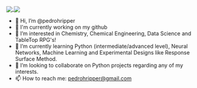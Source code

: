 <!---<div align="center">
  <a href="https://github.com/pedrohripper">
  <img height="180em" src="https://github-readme-stats.vercel.app/api?username=pedrohripper&show_icons=true&theme=dark&include_all_commits=true&count_private=true"/>
  <img height="180em" src="https://github-readme-stats.vercel.app/api/top-langs/?username=pedrohripper&layout=compact&langs_count=7&theme=dark"/>
</div>
--->
<a href="https://github.com/anuraghazra/github-readme-stats">
  <img align="center" src="https://github-readme-stats.vercel.app/api/pin/?username=pedrohripper&repo=github-readme-stats" />
</a>
<a href="https://github.com/anuraghazra/convoychat">
  <img align="center" src="https://github-readme-stats.vercel.app/api/pin/?username=pedrohripper&repo=convoychat" />
</a>


- 👋 Hi, I’m @pedrohripper
- 🌱 I'm currently working on my github
- 👀 I’m interested in Chemistry, Chemical Engineering, Data Science and TableTop RPG's!
- 🌱 I’m currently learning Python (intermediate/advanced level), Neural Networks, Machine Learning and Experimental Designs like Response Surface Method.
- 💞️ I’m looking to collaborate on Python projects regarding any of my interests.
- 📫 How to reach me: pedrohripper@gmail.com

<!---
pedrohripper/pedrohripper is a ✨ special ✨ repository because its `README.md` (this file) appears on your GitHub profile.
You can click the Preview link to take a look at your changes.
--->
